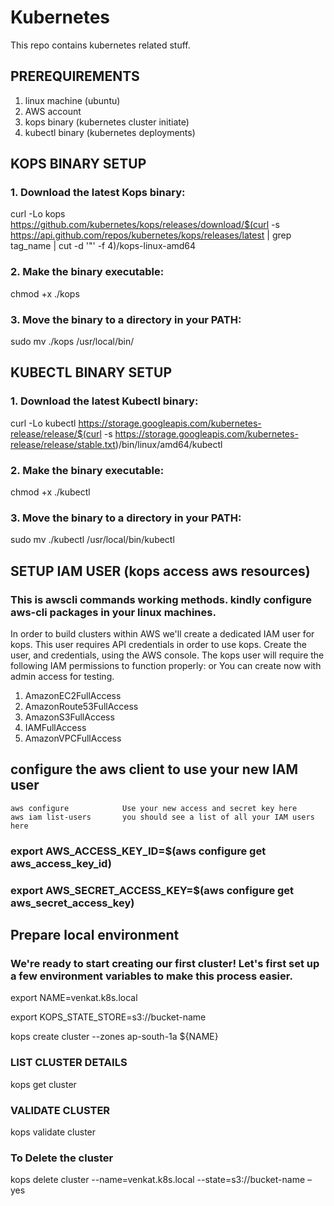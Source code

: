 # Kubernetes
This repo contains kubernetes related stuff. 

## PREREQUIREMENTS
1. linux machine (ubuntu)
2. AWS account
3. kops binary (kubernetes cluster initiate)
4. kubectl binary (kubernetes deployments)


## KOPS BINARY SETUP
### 1. Download the latest Kops binary:
   curl -Lo kops https://github.com/kubernetes/kops/releases/download/$(curl -s https://api.github.com/repos/kubernetes/kops/releases/latest | grep tag_name | cut -d '"' -f 4)/kops-linux-amd64
   
### 2. Make the binary executable:
   chmod +x ./kops

### 3. Move the binary to a directory in your PATH:
   sudo mv ./kops /usr/local/bin/

## KUBECTL BINARY SETUP
### 1. Download the latest Kubectl binary:
   curl -Lo kubectl https://storage.googleapis.com/kubernetes-release/release/$(curl -s https://storage.googleapis.com/kubernetes-release/release/stable.txt)/bin/linux/amd64/kubectl

### 2. Make the binary executable:
   chmod +x ./kubectl

### 3. Move the binary to a directory in your PATH:
   sudo mv ./kubectl /usr/local/bin/kubectl

## SETUP IAM USER (kops access aws resources)
### This is awscli commands working methods. kindly configure aws-cli packages in your linux machines.

In order to build clusters within AWS we'll create a dedicated IAM user for kops. This user requires API credentials in order to use kops. Create the user, and credentials, using the AWS console.
The kops user will require the following IAM permissions to function properly: or You can create now with admin access for testing.
   1. AmazonEC2FullAccess
   2. AmazonRoute53FullAccess
   3. AmazonS3FullAccess
   4. IAMFullAccess
   5. AmazonVPCFullAccess
   

## configure the aws client to use your new IAM user
    aws configure            Use your new access and secret key here
    aws iam list-users       you should see a list of all your IAM users here



   ### export AWS_ACCESS_KEY_ID=$(aws configure get aws_access_key_id)
   ### export AWS_SECRET_ACCESS_KEY=$(aws configure get aws_secret_access_key)


## Prepare local environment

### We're ready to start creating our first cluster! Let's first set up a few environment variables to make this process easier.
 
 export NAME=venkat.k8s.local
 
 export KOPS_STATE_STORE=s3://bucket-name
 
 kops create cluster --zones ap-south-1a ${NAME}
 
### LIST CLUSTER DETAILS
   kops get cluster
    
### VALIDATE CLUSTER
  kops validate cluster

 ### To Delete the cluster 
 kops delete cluster --name=venkat.k8s.local --state=s3://bucket-name –yes

